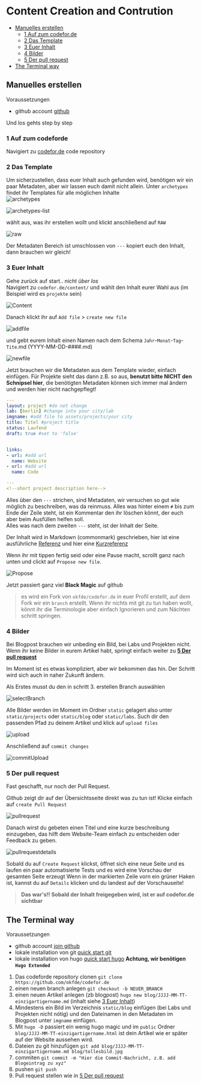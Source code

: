 # Content Creation and Contrution

- [Manuelles erstellen](#manuelles-erstellen)
  - [1 Auf zum codefor.de](#1-auf-zum-codeforde)
  - [2 Das Template](#2-das-template)
  - [3 Euer Inhalt](#3-euer-inhalt)
  - [4 Bilder](#4-bilder)
  - [5 Der pull request](#5-der-pull-request)  
- [The Terminal way](#the-terminal-way)

## Manuelles erstellen

Voraussetzungen

- github account [github](https://github.com/join)

Und los gehts step by step

### 1 Auf zum codeforde

Navigiert zu [codefor.de](https://github.com/okfde/codefor.de) code repository

### 2 Das Template

Um sicherzustellen, dass euer Inhalt auch gefunden wird, benötigen wir ein paar Metadaten, aber wir lassen euch damit nicht allein. Unter `archetypes` findet ihr Templates für alle möglichen Inhalte  
![archetypes](cc/archetypes.png)  
  
![archetypes-list](cc/archetypes-list.png)  
  
wählt aus, was ihr erstellen wollt und klickt anschließend auf `RAW`  
  
![raw](cc/raw.png)  
  
Der Metadaten Bereich ist umschlossen von `---` kopiert euch den Inhalt, dann brauchen wir gleich!

### 3 Euer Inhalt

Gehe zurück auf start.. *nicht über los*  
Navigiert zu `codefor.de/content/` und wählt den Inhalt eurer Wahl aus (im Beispiel wird es `projekte` sein)  
  
![Content](cc/content.png)

Danach klickt ihr auf `Add file` > `create new file`  
  
![addfile](cc/addfile.png)

und gebt eurem Inhalt einen Namen nach dem Schema `Jahr`-`Monat`-`Tag`-`Tite`.md (YYYY-MM-DD-####.md)  
  
![newfile](cc/newfile.png)

Jetzt brauchen wir die Metadaten aus dem Template wieder, einfach einfügen.
Für Projekte sieht das dann z.B. so aus, **benutzt bitte NICHT den Schnipsel hier**, die benötigten Metadaten können sich immer mal ändern und werden hier nicht nachgepflegt!

``` yaml
---
layout: project #do not change
lab: [berlin] #change into your city/lab
imgname: #add file to assets/projects/your city
title: Titel #project title
status: Laufend
draft: true #set to 'false'


links:
- url: #add url
  name: Website
- url: #add url
  name: Code

---
<!--short project description here-->
```

Alles über den `---` strichen, sind Metadaten,  wir versuchen so gut wie möglich zu beschreiben, was da reinmuss.
Alles was hinter einem `#` bis zum Ende der Zeile steht, ist ein Kommentar den ihr löschen könnt, der euch aber beim Ausfüllen helfen soll.  
Alles was nach dem zweiten `---` steht, ist der Inhalt der Seite.

Der Inhalt wird in Markdown (commonmark) geschrieben, hier ist eine ausführliche [Referenz](https://spec.commonmark.org/0.29/) und hier eine [Kurzreferenz](https://commonmark.org/help/)

Wenn ihr mit tippen fertig seid oder eine Pause macht, scrollt ganz nach unten und clickt auf `Propose new file`.  
  
![Propose](cc/Propose.png)  
  
Jetzt passiert ganz viel **Black Magic** auf github
> es wird ein Fork von `okfde/codefor.de` in euer Profil erstellt, auf dem Fork wir ein `branch` erstellt. Wenn ihr nichts mit git zu tun haben wollt, könnt ihr die Terminologie aber einfach Ignorieren und zum Nächten schritt springen.

### 4 Bilder

Bei Blogpost brauchen wir unbeding ein Bild, bei Labs und Projekten nicht.
Wenn ihr keine Bilder in eurem Artikel habt, springt einfach weiter zu **[5 Der pull request](#5-der-pull-request)**

Im Moment ist es etwas kompliziert, aber wir bekommen das hin. Der Schritt wird sich auch in naher Zukunft ändern.  

Als Erstes musst du den in schritt 3. erstellen Branch auswählen  
  
![selectBranch](cc/selectBranch.png)

Alle Bilder werden im Moment im Ordner `static` gelagert also unter `static/projects` oder `static/blog` oder `static/labs`. Such dir den passenden Pfad zu deinem Artikel und klick auf `upload files`  
  
![upload](cc/upload.png)

Anschließend auf `commit changes`  
  
![commitUpload](cc/commitUpload.png)

### 5 Der pull request

Fast geschafft, nur noch der Pull Request.  

Github zeigt dir auf der Übersichtsseite direkt was zu tun ist! Klicke einfach auf `create Pull Request`  
  
![pullrequest](cc/pr.png)

Danach wirst du gebeten einen Titel und eine kurze beschreibung einzugeben, das hilft dem Website-Team einfach zu entscheiden oder Feedback zu geben.  
  
![pullrequestdetails](cc/pr2.png)

Sobald du auf `Create Request` klickst, öffnet sich eine neue Seite und es laufen ein paar automatisierte Tests und es wird eine Vorschau der gesamten Seite erzeugt
Wenn in der markierten Zeile vorn ein grüner Haken ist, kannst du auf `Details` klicken und du landest auf der Vorschauseite!

> **Das war's!! Sobald der Inhalt freigegeben wird, ist er auf codefor.de sichtbar**

## The Terminal way

Voraussetzungen

- github account [join github](https://git-scm.com/book/de/v2/GitHub-Einrichten-und-Konfigurieren-eines-Kontos)
- lokale installation von git [quick start git](https://git-scm.com/book/en/v2/Getting-Started-Installing-Git)
- lokale installation von hugo [quick start hugo](https://gohugo.io/getting-started/installing/) **Achtung, wir benötigen `Hugo Extended`**

1. Das codeforde repository clonen `git clone https://github.com/okfde/codefor.de`
2. einen neuen branch anlegen `git checkout -b NEUER_BRANCH`
3. einen neuen Artikel anlegen (zb blogpost) `hugo new blog/JJJJ-MM-TT-einzigartigername.md` (inhalt siehe [3 Euer Inhalt](#3-euer-inhalt))
4. Mindestens ein Bild im Verzeichnis `static/blog` einfügen (bei Labs und Projekten nicht nötig) und den Dateinamen in den Metadaten im Blogpost unter `imgname` einfügen.
5. Mit `hugo -D` passiert ein wenig hugo magic und im `public` Ordner `blog/JJJJ-MM-TT-einzigartigername.html` ist dein Artikel wie er später auf der Website aussehen wird.
6. Dateien zu git hinzufügen `git add blog/JJJJ-MM-TT-einzigartigername.md blog/tollesbild.jpg`
7. commiten `git commit -m "Hier die Commit-Nachricht, z.B. add Blogeintrag zu xyz"`
8. pushen `git push`
9. Pull request stellen wie in [5 Der pull request](#5-der-pull-request)
